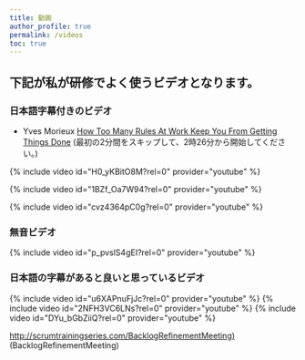 ```yaml
---
title: 動画
author_profile: true
permalink: /videos
toc: true
---
```

## 下記が私が研修でよく使うビデオとなります。

### 日本語字幕付きのビデオ

* Yves Morieux [How Too Many Rules At Work Keep You From Getting Things Done](https://www.ted.com/talks/yves_morieux_how_too_many_rules_at_work_keep_you_from_getting_things_done)
(最初の2分間をスキップして、2時26分から開始してください。)

{% include video id="H0_yKBitO8M?rel=0" provider="youtube" %}

{% include video id="1BZf_Oa7W94?rel=0" provider="youtube" %}

{% include video id="cvz4364pC0g?rel=0" provider="youtube" %}

### 無音ビデオ
{% include video id="p_pvslS4gEI?rel=0" provider="youtube" %}

### 日本語の字幕があると良いと思っているビデオ

{% include video id="u6XAPnuFjJc?rel=0" provider="youtube" %}
{% include video id="2NFH3VC6LNs?rel=0" provider="youtube" %}
{% include video id="DYu_bGbZiiQ?rel=0" provider="youtube" %}

<http://scrumtrainingseries.com/BacklogRefinementMeeting)> (BacklogRefinementMeeting)
